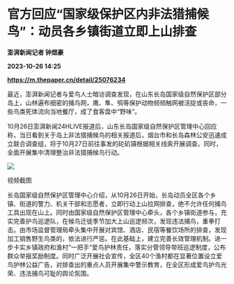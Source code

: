 # 官方回应“国家级保护区内非法猎捕候鸟”：动员各乡镇街道立即上山排查
**澎湃新闻记者 钟煜豪**

**2023-10-26 14:25**

**https://m.thepaper.cn/detail/25076234**

最近，澎湃新闻记者与爱鸟人士暗访调查发现，在山东长岛国家级自然保护区部分岛上，山林遍布细密的捕鸟网，鹰、隼、鸮等保护动物频频触网被活捉或丧命，一些鸟类死体流向当地餐厅，成了食客盘中“野味”。

10月26日澎湃新闻24HLIVE报道后，山东长岛国家级自然保护区管理中心回应称，当日看到关于岛上非法猎捕候鸟的相关报道后，烟台市和长岛森林公安迅速成立联合调查组，将于10月27日前往事发的砣矶镇根据相关线索开展调查。同时，全面开展集中清理整治非法猎捕候鸟行动。

![](https://imagecloud.thepaper.cn/thepaper/image/275/794/34.png)

视频截图

长岛国家级自然保护区管理中心介绍，从10月26日开始，长岛动员全区各个乡镇、街道的警力、机关干部和志愿者，立即行动上山拉网排查，绝不允许任何捕鸟工具出现在山上。同时由国家级自然保护区管理中心牵头，各个乡镇街道参与，充实完善护鸟巡逻队，在候鸟迁徙季节加大上山巡逻频次，发现违法捕鸟，重拳打击。由市场监督管理局牵头集中开展对宾馆、酒店、民宿等餐饮场所的排查，发现加工销售野生鸟类的，依法进行严惩。在此基础上，建立完善长效管理机制。进一步卡实乡镇政府和渔村“一把手”爱鸟护林责任，落实分管领导带班巡逻制度，公布群众举报奖励制度。同时广泛开展社会宣传，全区40个渔村都在显著位置设立爱鸟护林公益广告，对排查出的重点人员开展集中警示教育，在全区形成爱鸟护鸟光荣、违法捕鸟可耻的舆论氛围。